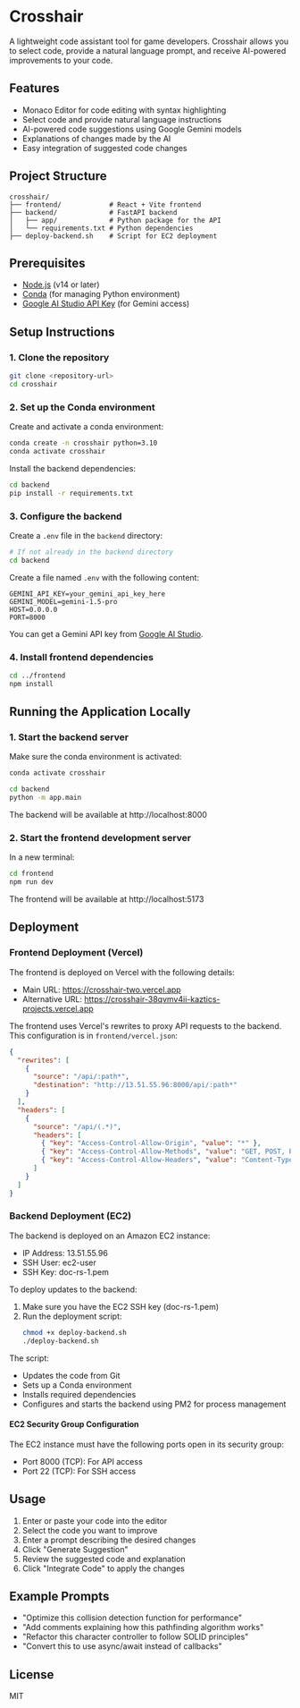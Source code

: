 # Crosshair

A lightweight code assistant tool for game developers. Crosshair allows you to select code, provide a natural language prompt, and receive AI-powered improvements to your code.

## Features

- Monaco Editor for code editing with syntax highlighting
- Select code and provide natural language instructions
- AI-powered code suggestions using Google Gemini models
- Explanations of changes made by the AI
- Easy integration of suggested code changes

## Project Structure

```
crosshair/
├── frontend/            # React + Vite frontend
├── backend/             # FastAPI backend
│   ├── app/             # Python package for the API
│   └── requirements.txt # Python dependencies
├── deploy-backend.sh    # Script for EC2 deployment
```

## Prerequisites

- [Node.js](https://nodejs.org/) (v14 or later)
- [Conda](https://docs.conda.io/en/latest/miniconda.html) (for managing Python environment)
- [Google AI Studio API Key](https://ai.google.dev/) (for Gemini access)

## Setup Instructions

### 1. Clone the repository

```bash
git clone <repository-url>
cd crosshair
```

### 2. Set up the Conda environment

Create and activate a conda environment:
```bash
conda create -n crosshair python=3.10
conda activate crosshair
```

Install the backend dependencies:
```bash
cd backend
pip install -r requirements.txt
```

### 3. Configure the backend

Create a `.env` file in the `backend` directory:

```bash
# If not already in the backend directory
cd backend
```

Create a file named `.env` with the following content:

```
GEMINI_API_KEY=your_gemini_api_key_here
GEMINI_MODEL=gemini-1.5-pro
HOST=0.0.0.0
PORT=8000
```

You can get a Gemini API key from [Google AI Studio](https://ai.google.dev/).

### 4. Install frontend dependencies

```bash
cd ../frontend
npm install
```

## Running the Application Locally

### 1. Start the backend server

Make sure the conda environment is activated:
```bash
conda activate crosshair
```

```bash
cd backend
python -m app.main
```

The backend will be available at http://localhost:8000

### 2. Start the frontend development server

In a new terminal:

```bash
cd frontend
npm run dev
```

The frontend will be available at http://localhost:5173

## Deployment

### Frontend Deployment (Vercel)

The frontend is deployed on Vercel with the following details:
- Main URL: https://crosshair-two.vercel.app
- Alternative URL: https://crosshair-38qvmv4ii-kaztics-projects.vercel.app

The frontend uses Vercel's rewrites to proxy API requests to the backend. This configuration is in `frontend/vercel.json`:

```json
{
  "rewrites": [
    {
      "source": "/api/:path*",
      "destination": "http://13.51.55.96:8000/api/:path*"
    }
  ],
  "headers": [
    {
      "source": "/api/(.*)",
      "headers": [
        { "key": "Access-Control-Allow-Origin", "value": "*" },
        { "key": "Access-Control-Allow-Methods", "value": "GET, POST, PUT, DELETE, OPTIONS" },
        { "key": "Access-Control-Allow-Headers", "value": "Content-Type, Authorization" }
      ]
    }
  ]
}
```

### Backend Deployment (EC2)

The backend is deployed on an Amazon EC2 instance:
- IP Address: 13.51.55.96
- SSH User: ec2-user
- SSH Key: doc-rs-1.pem

To deploy updates to the backend:

1. Make sure you have the EC2 SSH key (doc-rs-1.pem)
2. Run the deployment script:
   ```bash
   chmod +x deploy-backend.sh
   ./deploy-backend.sh
   ```

The script:
- Updates the code from Git
- Sets up a Conda environment
- Installs required dependencies
- Configures and starts the backend using PM2 for process management

#### EC2 Security Group Configuration

The EC2 instance must have the following ports open in its security group:
- Port 8000 (TCP): For API access
- Port 22 (TCP): For SSH access

## Usage

1. Enter or paste your code into the editor
2. Select the code you want to improve
3. Enter a prompt describing the desired changes
4. Click "Generate Suggestion"
5. Review the suggested code and explanation
6. Click "Integrate Code" to apply the changes

## Example Prompts

- "Optimize this collision detection function for performance"
- "Add comments explaining how this pathfinding algorithm works"
- "Refactor this character controller to follow SOLID principles"
- "Convert this to use async/await instead of callbacks"

## License

MIT 